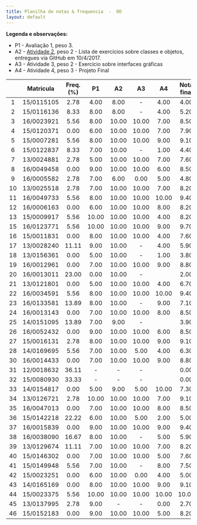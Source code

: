 ```yaml
---
title: Planilha de notas & frequencia  -  OO
layout: default
---
```


**Legenda e observações:**

- P1 - Avaliação 1, peso 3.
- A2 - [Atividade 2][atividade2], peso 2 - Lista de exercícios sobre classes e objetos, entregues via GitHub em 10/4/2017.
- A3 - Atividade 3, peso 2 - Exercício sobre interfaces gráficas
- A4 - Atividade 4, peso 3 - Projeto Final

|    |  Matricula  |  Freq.  (%)  |   P1  |  A2   |   A3  |   A4   |  Nota final  |  Menção  |
|:--:|:-----------:|:------------:|:-----:|:-----:|:-----:|:------:|:------------:|:--------:|
| 1  |  15/0115105 |      2.78    |  4.00 |  8.00 |   -   |  4.00  |     4.00     |    MI    | 
| 2  |  15/0116136 |      8.33    |  8.00 |  8.00 |   -   |  4.00  |     5.20     |    MM    |
| 3  |  16/0023921 |      5.56    |  8.00 | 10.00 | 10.00 |  7.00  |     8.50     |    MS    |
| 4  |  15/0120371 |      0.00    |  6.00 | 10.00 | 10.00 |  7.00  |     7.90     |    MS    |
| 5  |  15/0007281 |      5.56    |  8.00 | 10.00 | 10.00 |  9.00  |     9.10     |    SS    |
| 6  |  15/0122837 |      8.33    |  7.00 | 10.00 |   -   |  1.00  |     4.40     |    MI    |
| 7  |  13/0024881 |      2.78    |  5.00 | 10.00 | 10.00 |  7.00  |     7.60     |    MS    |
| 8  |  16/0049458 |      0.00    |  9.00 | 10.00 | 10.00 |  6.00  |     8.50     |    MS    |
| 9  |  16/0005582 |      2.78    |  7.00 |  6.00 | 0.00  |  5.00  |     4.80     |    MI    |
|10  |  13/0025518 |      2.78    |  7.00 | 10.00 | 10.00 |  7.00  |     8.20     |    MS    |
|11  |  16/0049733 |      5.56    |  8.00 | 10.00 | 10.00 | 10.00  |     9.40     |    SS    |
|12  |  16/0006163 |      0.00    |  6.00 | 10.00 | 10.00 |  8.00  |     8.20     |    MS    |
|13  |  15/0009917 |      5.56    | 10.00 | 10.00 | 10.00 |  4.00  |     8.20     |    MS    |
|15  |  16/0123771 |      5.56    | 10.00 | 10.00 | 10.00 |  9.00  |     9.70     |    SS    |
|16  |  15/0011831 |      0.00    |  8.00 | 10.00 | 10.00 |  4.00  |     7.60     |    MS    |
|17  |  13/0028240 |     11.11    |  9.00 | 10.00 |   -   |  4.00  |     5.90     |    MM    |
|18  |  13/0156361 |      0.00    |  5.00 | 10.00 |   -   |  1.00  |     3.80     |    MI    |
|19  |  16/0012961 |      0.00    |  7.00 | 10.00 | 10.00 |  9.00  |     8.80     |    MS    |
|20  |  16/0013011 |     23.00    |  0.00 | 10.00 |   -   |        |     2.00     |    II    |
|21  |  13/0121801 |      0.00    |  5.00 | 10.00 | 10.00 |  4.00  |     6.70     |    MM    |
|22  |  16/0034591 |      5.56    |  8.00 | 10.00 | 10.00 | 10.00  |     9.40     |    SS    |
|23  |  16/0133581 |     13.89    |  8.00 | 10.00 |   -   |  9.00  |     7.10     |    MS    |
|24  |  16/0013143 |      0.00    |  7.00 | 10.00 | 10.00 |  8.00  |     8.50     |    MS    |
|25  |  14/0151095 |     13.89    |  7.00 |  9.00 |   -   |        |     3.90     |    MI    |
|26  |  16/0052432 |      0.00    |  9.00 | 10.00 | 10.00 |  6.00  |     8.50     |    MS    |
|27  |  15/0016131 |      2.78    |  8.00 | 10.00 | 10.00 |  9.00  |     9.10     |    SS    |
|28  |  14/0169695 |      5.56    |  7.00 | 10.00 | 5.00  |  4.00  |     6.30     |    MM    |
|30  |  16/0014433 |      0.00    |  7.00 | 10.00 | 10.00 |  9.00  |     8.80     |    MS    |
|31  |  12/0018632 |     36.11    |   -   |   -   |   -   |        |     0.00     |    SR    |
|32  |  15/0080930 |     33.33    |   -   |   -   |   -   |        |     0.00     |    SR    |
|33  |  14/0154817 |      0.00    |  5.00 |  9.00 | 5.00  | 10.00  |     7.30     |    MS    |
|34  |  13/0126721 |      2.78    | 10.00 | 10.00 | 10.00 |  7.00  |     9.10     |    SS    |
|35  |  16/0047013 |      0.00    |  7.00 | 10.00 | 10.00 |  8.00  |     8.50     |    MS    |
|36  |  15/0142218 |     22.22    |  6.00 | 10.00 |  5.00 |  2.00  |     5.00     |    MM    |
|37  |  16/0015839 |      0.00    |  9.00 | 10.00 | 10.00 |  9.00  |     9.40     |    SS    |
|38  |  16/0038090 |     16.67    |  8.00 | 10.00 |   -   |  5.00  |     5.90     |    MM    |
|39  |  13/0129674 |     11.11    |  7.00 | 10.00 | 10.00 |  7.00  |     8.20     |    MS    |
|40  |  15/0146302 |      0.00    |  7.00 | 10.00 | 10.00 |  5.00  |     7.60     |    MS    |
|41  |  15/0149948 |      5.56    |  7.00 | 10.00 |   -   |  8.00  |     7.50     |    MS    |
|42  |  15/0023251 |      0.00    |  6.00 | 10.00 | 0.00  |  4.00  |     5.00     |    MM    |
|43  |  14/0165169 |      0.00    |  8.00 | 10.00 | 10.00 |  9.00  |     9.10     |    SS    |
|44  |  15/0023375 |      5.56    | 10.00 | 10.00 | 10.00 | 10.00  |    10.00     |    SS    |
|45  |  13/0137995 |      2.78    |  9.00 |   -   |   -   |  0.00  |     2.70     |    II    |
|46  |  15/0152183 |      0.00    |  9.00 | 10.00 | 10.00 |  5.00  |     8.20     |    MS    |

[atividade2]:exercicio2/atividade2.html
